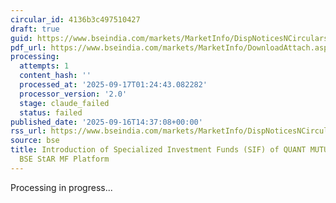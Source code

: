 ```yaml
---
circular_id: 4136b3c497510427
draft: true
guid: https://www.bseindia.com/markets/MarketInfo/DispNoticesNCirculars.aspx?Noticeid={2B3F22C9-3289-4787-85A3-C2F66CBDE765}&noticeno=20250916-76&dt=09/16/2025&icount=76&totcount=79&flag=0
pdf_url: https://www.bseindia.com/markets/MarketInfo/DownloadAttach.aspx?id=20250916-76&attachedId=ea10e31d-9105-46ab-8d90-559babd77b9a
processing:
  attempts: 1
  content_hash: ''
  processed_at: '2025-09-17T01:24:43.082282'
  processor_version: '2.0'
  stage: claude_failed
  status: failed
published_date: '2025-09-16T14:37:08+00:00'
rss_url: https://www.bseindia.com/markets/MarketInfo/DispNoticesNCirculars.aspx?Noticeid={2B3F22C9-3289-4787-85A3-C2F66CBDE765}&noticeno=20250916-76&dt=09/16/2025&icount=76&totcount=79&flag=0
source: bse
title: Introduction of Specialized Investment Funds (SIF) of QUANT MUTUAL FUND on
  BSE StAR MF Platform
---
```


Processing in progress...